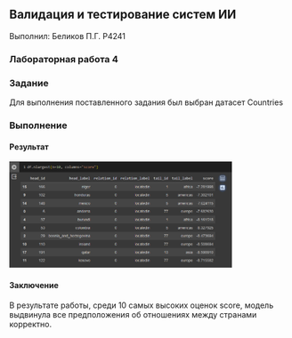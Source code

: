 ## Валидация и тестирование систем ИИ

Выполнил: Беликов П.Г. P4241

### Лабораторная работа 4

### Задание 

Для выполнения поставленного задания был выбран датасет Countries

### Выполнение

#### Результат
<img src="res1.png" alt="drawing" width="400"/>

#### Заключение
В результате работы, среди 10 самых высоких оценок score, модель выдвинула все предположения об отношениях между странами корректно.